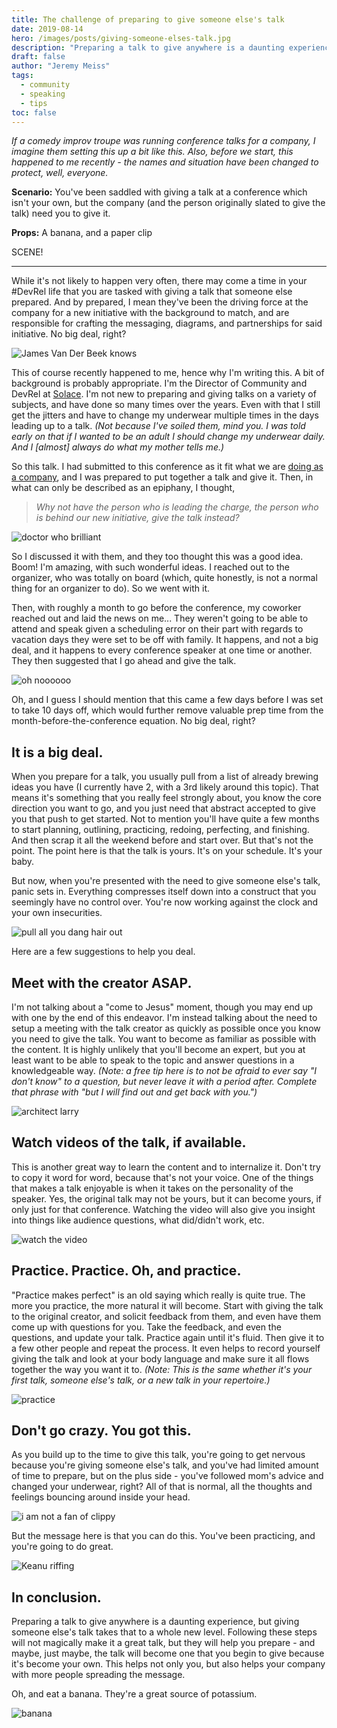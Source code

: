 ```yaml
---
title: The challenge of preparing to give someone else's talk
date: 2019-08-14
hero: /images/posts/giving-someone-elses-talk.jpg
description: "Preparing a talk to give anywhere is a daunting experience, but giving someone else's talk takes that to a whole new level. Following these steps will not magically make it a great talk, but they will help you prepare - and maybe, just maybe, the talk will become one that you begin to give because it's become your own. "
draft: false
author: "Jeremy Meiss"
tags:
  - community
  - speaking
  - tips
toc: false
---
```


_If a comedy improv troupe was running conference talks for a company, I imagine them setting this up a bit like this. Also, before we start, this happened to me recently - the names and situation have been changed to protect, well, everyone._

**Scenario:** You've been saddled with giving a talk at a conference which isn't your own, but the company (and the person originally slated to give the talk) need you to give it.

**Props:** A banana, and a paper clip

SCENE!

---

While it's not likely to happen very often, there may come a time in your #DevRel life that you are tasked with giving a talk that someone else prepared. And by prepared, I mean they've been the driving force at the company for a new initiative with the background to match, and are responsible for crafting the messaging, diagrams, and partnerships for said initiative. No big deal, right?

![James Van Der Beek knows](https://media.giphy.com/media/v1.Y2lkPTc5MGI3NjExbndrYTE0NTIyMnN3ODZrdDBvd3p1OHM3Y3RjOGJzdGJpMndhbWNpZCZlcD12MV9pbnRlcm5hbF9naWZfYnlfaWQmY3Q9Zw/3oz8xUK8V7suY7W9SE/giphy.gif)

This of course recently happened to me, hence why I'm writing this. A bit of background is probably appropriate. I'm the Director of Community and DevRel at [Solace](https://solace.com). I'm not new to preparing and giving talks on a variety of subjects, and have done so many times over the years. Even with that I still get the jitters and have to change my underwear multiple times in the days leading up to a talk. _(Not because I've soiled them, mind you. I was told early on that if I wanted to be an adult I should change my underwear daily. And I [almost] always do what my mother tells me.)_

So this talk. I had submitted to this conference as it fit what we are [doing as a company](https://solace.dev), and I was prepared to put together a talk and give it. Then, in what can only be described as an epiphany, I thought,

>_Why not have the person who is leading the charge, the person who is behind our new initiative, give the talk instead?_

![doctor who brilliant](https://media.giphy.com/media/v1.Y2lkPTc5MGI3NjExbjBybTJiZTU1MTJhbTVtNzlrZWxmd2E4ZzNpZnprYTVwMGFucWI1MSZlcD12MV9pbnRlcm5hbF9naWZfYnlfaWQmY3Q9Zw/vEDa5Kfu2kzuC85sue/giphy.gif)

So I discussed it with them, and they too thought this was a good idea. Boom! I'm amazing, with such wonderful ideas. I reached out to the organizer, who was totally on board (which, quite honestly, is not a normal thing for an organizer to do). So we went with it.

Then, with roughly a month to go before the conference, my coworker reached out and laid the news on me... They weren't going to be able to attend and speak given a scheduling error on their part with regards to vacation days they were set to be off with family. It happens, and not a big deal, and it happens to every conference speaker at one time or another. They then suggested that I go ahead and give the talk.

![oh noooooo](https://media.giphy.com/media/v1.Y2lkPTc5MGI3NjExdXprbnNmemI5aG45NTR0cjU2MzBkcWlzaG90ZWRlYms4N2ptN3Z5eiZlcD12MV9pbnRlcm5hbF9naWZfYnlfaWQmY3Q9Zw/sNUEAAvCTn0IqygehP/giphy.gif)

Oh, and I guess I should mention that this came a few days before I was set to take 10 days off, which would further remove valuable prep time from the month-before-the-conference equation. No big deal, right?

## It is a big deal.
When you prepare for a talk, you usually pull from a list of already brewing ideas you have (I currently have 2, with a 3rd likely around this topic). That means it's something that you really feel strongly about, you know the core direction you want to go, and you just need that abstract accepted to give you that push to get started. Not to mention you'll have quite a few months to start planning, outlining, practicing, redoing, perfecting, and finishing. And then scrap it all the weekend before and start over. But that's not the point. The point here is that the talk is yours. It's on your schedule. It's your baby.

But now, when you're presented with the need to give someone else's talk, panic sets in. Everything compresses itself down into a construct that you seemingly have no control over. You're now working against the clock and your own insecurities.

![pull all you dang hair out](https://i.giphy.com/media/v1.Y2lkPTc5MGI3NjExY2NzejBwZ2R5amY3dDV3bDkwM3RyeHF6bnp5eDNtaDN3YXYxYXFseCZlcD12MV9pbnRlcm5hbF9naWZfYnlfaWQmY3Q9Zw/11daZqJWhUZucE/giphy.gif)

Here are a few suggestions to help you deal.

## Meet with the creator ASAP.
I'm not talking about a "come to Jesus" moment, though you may end up with one by the end of this endeavor. I'm instead talking about the need to setup a meeting with the talk creator as quickly as possible once you know you need to give the talk. You want to become as familiar as possible with the content. It is highly unlikely that you'll become an expert, but you at least want to be able to speak to the topic and answer questions in a knowledgeable way. _(Note: a free tip here is to not be afraid to ever say "I don't know" to a question, but never leave it with a period after. Complete that phrase with "but I will find out and get back with you.")_

![architect larry](https://media.giphy.com/media/v1.Y2lkPTc5MGI3NjExbWhycWtsZ2xxZWxkZGNqcHVtamgwd3prbHljbzVoYWQ2YTIxdWY3bCZlcD12MV9pbnRlcm5hbF9naWZfYnlfaWQmY3Q9Zw/mTxnhJyiVYTUA/giphy.gif)

## Watch videos of the talk, if available.
This is another great way to learn the content and to internalize it. Don't try to copy it word for word, because that's not your voice. One of the things that makes a talk enjoyable is when it takes on the personality of the speaker. Yes, the original talk may not be yours, but it can become yours, if only just for that conference. Watching the video will also give you insight into things like audience questions, what did/didn't work, etc.

![watch the video](https://media.giphy.com/media/v1.Y2lkPTc5MGI3NjExOWRkb3J5eW5xaGJscXgzc3g3cGQwc3Q1YzY2d284emZjNTB1NW92dSZlcD12MV9pbnRlcm5hbF9naWZfYnlfaWQmY3Q9Zw/Sb7WSbjHFNIL6/giphy.gif)

## Practice. Practice. Oh, and practice.
"Practice makes perfect" is an old saying which really is quite true. The more you practice, the more natural it will become. Start with giving the talk to the original creator, and solicit feedback from them, and even have them come up with questions for you. Take the feedback, and even the questions, and update your talk. Practice again until it's fluid. Then give it to a few other people and repeat the process. It even helps to record yourself giving the talk and look at your body language and make sure it all flows together the way you want it to. _(Note: This is the same whether it's your first talk, someone else's talk, or a new talk in your repertoire.)_

![practice](https://media.giphy.com/media/v1.Y2lkPTc5MGI3NjExaXMya3QyemRzbDIwMzgyYWdiODRudmRnaHUyaWRkc2p6b3o0dTVnNSZlcD12MV9pbnRlcm5hbF9naWZfYnlfaWQmY3Q9Zw/l0HlzD5PQGJYZ0Szu/giphy.gif)

## Don't go crazy. You got this.
As you build up to the time to give this talk, you're going to get nervous because you're giving someone else's talk, and you've had limited amount of time to prepare, but on the plus side - you've followed mom's advice and changed your underwear, right? All of that is normal, all the thoughts and feelings bouncing around inside your head.

![i am not a fan of clippy](https://i.giphy.com/media/v1.Y2lkPTc5MGI3NjExZTV0MnVjcDM3YnlsM3ZsODdxdGZyNjJkcTQzanY3emVrbHhsb2djZSZlcD12MV9pbnRlcm5hbF9naWZfYnlfaWQmY3Q9Zw/13V60VgE2ED7oc/giphy.gif)

But the message here is that you can do this. You've been practicing, and you're going to do great.

![Keanu riffing](https://media.giphy.com/media/v1.Y2lkPTc5MGI3NjExa3NrcDMyOWRkcjYzN2Rtejdnc2diaGk5dWRhZ29kdGZvZWN3cXB6YyZlcD12MV9pbnRlcm5hbF9naWZfYnlfaWQmY3Q9Zw/U6Fxnc2jTlBh2GKCTU/giphy.gif)

## In conclusion.
Preparing a talk to give anywhere is a daunting experience, but giving someone else's talk takes that to a whole new level. Following these steps will not magically make it a great talk, but they will help you prepare - and maybe, just maybe, the talk will become one that you begin to give because it's become your own. This helps not only you, but also helps your company with more people spreading the message.

Oh, and eat a banana. They're a great source of potassium.

![banana](https://media.giphy.com/media/v1.Y2lkPTc5MGI3NjExZ2hpZ2h0cmxwdTUxaXl2aGF3YjAzeGNudnkxbnRiYThrazI3YmZlayZlcD12MV9pbnRlcm5hbF9naWZfYnlfaWQmY3Q9Zw/yetLVHTjKzMDOjWivT/giphy.gif)
